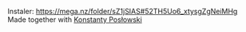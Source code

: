 Instaler:
https://mega.nz/folder/sZ1jSIAS#52TH5Uo6_xtysgZgNeiMHg \
Made together with [Konstanty Posłowski](https://github.com/poslowskikonstanty)
